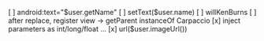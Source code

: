[ ] android:text="$user.getName"
[ ] setText($user.name)
[ ] willKenBurns
[ ] after replace, register view -> getParent instanceOf Carpaccio
[x] inject parameters as int/long/float ...
[x] url($user.imageUrl())
